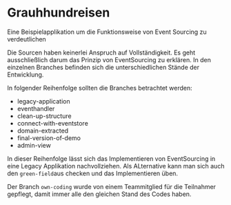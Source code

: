 Grauhhundreisen
===============

Eine Beispielapplikation um die Funktionsweise von Event Sourcing zu verdeutlichen


Die Sourcen haben keinerlei Anspruch auf Vollständigkeit. Es geht ausschließlich darum das Prinzip von EventSourcing zu erklären.
In den einzelnen Branches befinden sich die unterschiedlichen Stände der Entwicklung. 

In folgender Reihenfolge sollten die Branches betrachtet werden:
 
 * legacy-application
 * eventhandler
 * clean-up-structure
 * connect-with-eventstore
 * domain-extracted
 * final-version-of-demo
 * admin-view

In dieser Reihenfolge lässt sich das Implementieren von EventSourcing in eine Legacy Applikation nachvollziehen. 
Als ALternative kann man sich auch den `green-field`aus checken und das Implementieren üben.
 
Der Branch `own-coding` wurde von einem Teammitglied für die Teilnahmer gepflegt, damit immer alle den gleichen Stand 
des Codes haben.

